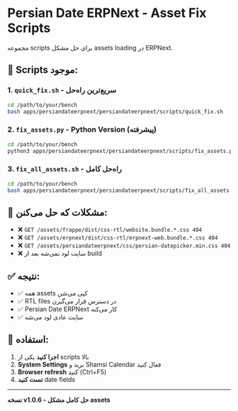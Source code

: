 # Persian Date ERPNext - Asset Fix Scripts

مجموعه scripts برای حل مشکل assets loading در ERPNext.

## 🚀 Scripts موجود:

### 1. `quick_fix.sh` - سریع‌ترین راه‌حل
```bash
cd /path/to/your/bench
bash apps/persiandateerpnext/persiandateerpnext/scripts/quick_fix.sh
```

### 2. `fix_assets.py` - Python Version (پیشرفته)
```bash
cd /path/to/your/bench  
python3 apps/persiandateerpnext/persiandateerpnext/scripts/fix_assets.py
```

### 3. `fix_all_assets.sh` - راه‌حل کامل
```bash
cd /path/to/your/bench
bash apps/persiandateerpnext/persiandateerpnext/scripts/fix_all_assets.sh
```

## 🎯 مشکلات که حل می‌کنن:

- ❌ `GET /assets/frappe/dist/css-rtl/website.bundle.*.css 404`
- ❌ `GET /assets/erpnext/dist/css-rtl/erpnext-web.bundle.*.css 404`
- ❌ `GET /assets/persiandateerpnext/css/persian-datepicker.min.css 404`
- ❌ سایت لود نمی‌شه بعد از build

## ✅ نتیجه:

- ✅ همه assets کپی می‌شن
- ✅ RTL files در دسترس قرار می‌گیرن
- ✅ Persian Date ERPNext کار می‌کنه
- ✅ سایت عادی لود می‌شه

## 🔧 استفاده:

1. **اجرا کنید** یکی از scripts بالا
2. **System Settings** برید و Shamsi Calendar فعال کنید
3. **Browser refresh** کنید (Ctrl+F5)
4. **تست کنید** date fields

---
**نسخه v1.0.6 - حل کامل مشکل assets**
